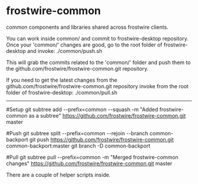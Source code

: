 frostwire-common
================

common components and libraries shared across frostwire clients.

You can work inside common/ and commit to frostwire-desktop repository. Once your 'common/' changes are good, go
to the root folder of frostwire-desktop and invoke:
./common/push.sh

This will grab the commits related to the 'common/' folder and push them to the github.com/frostwire/frostwire-common.git repository.

If you need to get the latest changes from the github.com/frostwire/frostwire-common.git repository invoke from the root folder of frostwire-desktop:
./common/pull.sh

-----------------------

#Setup
git subtree add --prefix=common --squash -m "Added frostwire-common as a subtree" https://github.com/frostwire/frostwire-common.git master

#Push
git subtree split --prefix=common --rejoin --branch common-backport
git push https://github.com/frostwire/frostwire-common.git common-backport:master
git branch -D common-backport

#Pull
git subtree pull --prefix=common -m "Merged frostwire-common changes" https://github.com/frostwire/frostwire-common.git master

There are a couple of helper scripts inside.